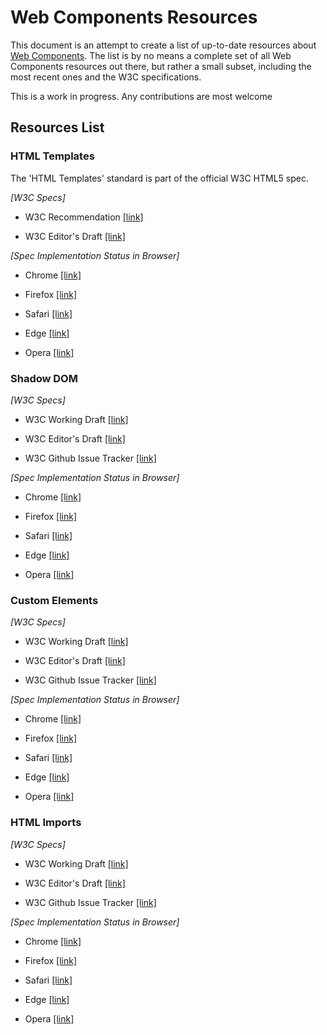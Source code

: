 # Web Components Resources

This document is an attempt to create a list of up-to-date resources about [Web Components](http://webcomponents.org/).
The list is by no means a complete set of all Web Components resources out there, but rather a small subset, including the most
recent ones and the W3C specifications.

This is a work in progress. Any contributions are most welcome

## Resources List

### HTML Templates

The 'HTML Templates' standard is part of the official W3C HTML5 spec.
 
*[W3C Specs]* 

- W3C Recommendation [[link]](https://www.w3.org/TR/html5/scripting-1.html#the-template-element)

- W3C Editor's Draft [[link]](https://w3c.github.io/html/semantics-scripting.html#the-template-element)

*[Spec Implementation Status in Browser]*

- Chrome [[link]](https://www.chromestatus.com/features/5207287069147136)

- Firefox [[link]](https://platform-status.mozilla.org/#html-templates)

- Safari [[link]](https://webkit.org/status/#feature-template-element)

- Edge [[link]](https://dev.windows.com/en-us/microsoft-edge/platform/status/templateelement)

- Opera [[link]](https://www.chromestatus.com/features/5207287069147136)

### Shadow DOM

*[W3C Specs]* 

- W3C Working Draft [[link]](https://www.w3.org/TR/shadow-dom/)

- W3C Editor's Draft [[link]](http://w3c.github.io/webcomponents/spec/shadow/)

- W3C Github Issue Tracker [[link]](https://github.com/w3c/webcomponents/labels/shadow-dom)

*[Spec Implementation Status in Browser]*

- Chrome [[link]](https://www.chromestatus.com/features/4667415417847808)

- Firefox [[link]](https://platform-status.mozilla.org/#shadow-dom)

- Safari [[link]](https://webkit.org/status/?#feature-shadow-dom)

- Edge [[link]](https://dev.windows.com/en-us/microsoft-edge/platform/status/shadowdom)

- Opera [[link]](https://www.chromestatus.com/features/4667415417847808)

### Custom Elements

*[W3C Specs]* 

- W3C Working Draft [[link]](https://www.w3.org/TR/custom-elements/)

- W3C Editor's Draft [[link]](https://w3c.github.io/webcomponents/spec/custom/)

- W3C Github Issue Tracker [[link]](https://github.com/w3c/webcomponents/labels/custom-elements)

*[Spec Implementation Status in Browser]*

- Chrome [[link]](https://www.chromestatus.com/features/4642138092470272)

- Firefox [[link]](https://platform-status.mozilla.org/#custom-elements)

- Safari [[link]](https://webkit.org/status/#feature-custom-elements)

- Edge [[link]](https://dev.windows.com/en-us/microsoft-edge/platform/status/customelements)

- Opera [[link]](https://www.chromestatus.com/features/4642138092470272)

### HTML Imports

*[W3C Specs]* 

- W3C Working Draft [[link]](https://www.w3.org/TR/html-imports/)

- W3C Editor's Draft [[link]](http://w3c.github.io/webcomponents/spec/imports/)

- W3C Github Issue Tracker [[link]](https://github.com/w3c/webcomponents/labels/html-imports)

*[Spec Implementation Status in Browser]*

- Chrome [[link]](https://www.chromestatus.com/features/5144752345317376)

- Firefox [[link]](https://platform-status.mozilla.org/#html-imports)

- Safari [[link]](https://webkit.org/status/?#feature-html-imports)

- Edge [[link]](https://dev.windows.com/en-us/microsoft-edge/platform/status/htmlimports)

- Opera [[link]](https://www.chromestatus.com/features/5144752345317376)
